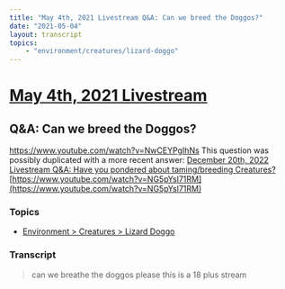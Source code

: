 ```yaml
---
title: "May 4th, 2021 Livestream Q&A: Can we breed the Doggos?"
date: "2021-05-04"
layout: transcript
topics:
    - "environment/creatures/lizard-doggo"
---
```

# [May 4th, 2021 Livestream](../2021-05-04.md)
## Q&A: Can we breed the Doggos?
https://www.youtube.com/watch?v=NwCEYPgIhNs
This question was possibly duplicated with a more recent answer: [December 20th, 2022 Livestream Q&A: Have you pondered about taming/breeding Creatures?](./yt-NG5pYsl71RM.md) [https://www.youtube.com/watch?v=NG5pYsl71RM](https://www.youtube.com/watch?v=NG5pYsl71RM)


### Topics
* [Environment > Creatures > Lizard Doggo](../topics/environment/creatures/lizard-doggo.md)

### Transcript

> can we breathe the doggos please this is a 18 plus stream
